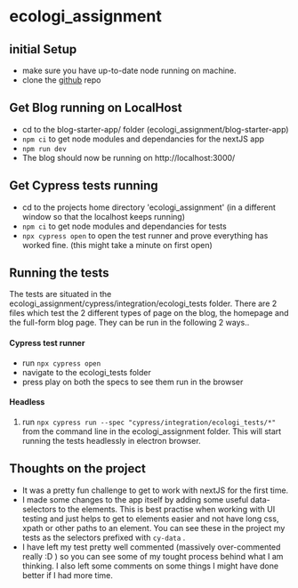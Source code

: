 # ecologi_assignment

## initial Setup
- make sure you have up-to-date node running on machine.
- clone the [github](https://github.com/K3ithHack3tt/ecologi_assignment) repo

## Get Blog running on LocalHost
- cd to the blog-starter-app/ folder (ecologi_assignment/blog-starter-app)
- `npm ci` to get node modules and dependancies for the nextJS app
- `npm run dev`
- The blog should now be running on http://localhost:3000/

## Get Cypress tests running
- cd to the projects home directory 'ecologi_assignment' (in a different window so that the localhost keeps running)
- `npm ci` to get node modules and dependancies for tests
- `npx cypress open` to open the test runner and prove everything has worked fine. (this might take a minute on first open)

## Running the tests
The tests are situated in the ecologi_assignment/cypress/integration/ecologi_tests folder. There are 2 files which test the 2 different types of page on the blog, the homepage and the full-form blog page.
They can be run in the following 2 ways..

#### Cypress test runner
- run `npx cypress open`
- navigate to the ecologi_tests folder
- press play on both the specs to see them run in the browser

#### Headless
1. run `npx cypress run --spec "cypress/integration/ecologi_tests/*"` from the command line in the ecologi_assignment folder. 
This will start running the tests headlessly in electron browser.


## Thoughts on the project
- It was a pretty fun challenge to get to work with nextJS for the first time.
- I made some changes to the app itself by adding some useful data-selectors to the elements. This is best practise when working with UI testing and just helps to get to elements easier and not have long css, xpath or other paths to an element. You can see these in the project my tests as the selectors prefixed with `cy-data` .
- I have left my test pretty well commented (massively over-commented really :D ) so you can see some of my tought process behind what I am thinking. I also left some comments on some things I might have done better if I had more time.
